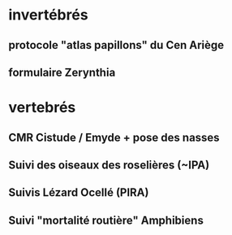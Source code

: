 # invertébrés
## protocole "atlas papillons" du Cen Ariège
## formulaire Zerynthia
# vertebrés
## CMR Cistude / Emyde + pose des nasses
## Suivi des oiseaux des roselières (~IPA)
## Suivis Lézard Ocellé (PIRA)
## Suivi "mortalité routière" Amphibiens